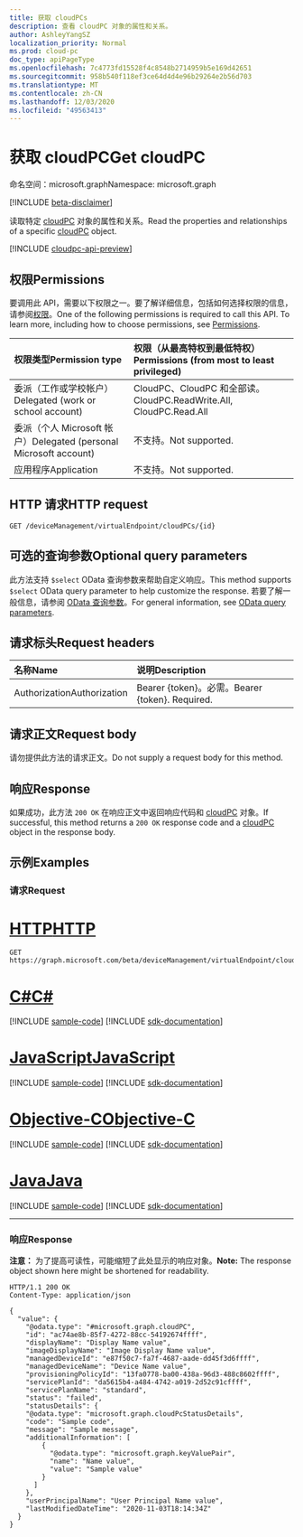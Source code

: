 ```yaml
---
title: 获取 cloudPCs
description: 查看 cloudPC 对象的属性和关系。
author: AshleyYangSZ
localization_priority: Normal
ms.prod: cloud-pc
doc_type: apiPageType
ms.openlocfilehash: 7c4773fd15528f4c8548b2714959b5e169d42651
ms.sourcegitcommit: 958b540f118ef3ce64d4d4e96b29264e2b56d703
ms.translationtype: MT
ms.contentlocale: zh-CN
ms.lasthandoff: 12/03/2020
ms.locfileid: "49563413"
---
```

# <a name="get-cloudpc"></a><span data-ttu-id="1f957-103">获取 cloudPC</span><span class="sxs-lookup"><span data-stu-id="1f957-103">Get cloudPC</span></span>

<span data-ttu-id="1f957-104">命名空间：microsoft.graph</span><span class="sxs-lookup"><span data-stu-id="1f957-104">Namespace: microsoft.graph</span></span>

[!INCLUDE [beta-disclaimer](../../includes/beta-disclaimer.md)]

<span data-ttu-id="1f957-105">读取特定 [cloudPC](../resources/cloudpc.md) 对象的属性和关系。</span><span class="sxs-lookup"><span data-stu-id="1f957-105">Read the properties and relationships of a specific [cloudPC](../resources/cloudpc.md) object.</span></span>

[!INCLUDE [cloudpc-api-preview](../../includes/cloudpc-api-preview.md)]
## <a name="permissions"></a><span data-ttu-id="1f957-106">权限</span><span class="sxs-lookup"><span data-stu-id="1f957-106">Permissions</span></span>

<span data-ttu-id="1f957-p101">要调用此 API，需要以下权限之一。要了解详细信息，包括如何选择权限的信息，请参阅[权限](/graph/permissions-reference)。</span><span class="sxs-lookup"><span data-stu-id="1f957-p101">One of the following permissions is required to call this API. To learn more, including how to choose permissions, see [Permissions](/graph/permissions-reference).</span></span>

|<span data-ttu-id="1f957-109">权限类型</span><span class="sxs-lookup"><span data-stu-id="1f957-109">Permission type</span></span>|<span data-ttu-id="1f957-110">权限（从最高特权到最低特权）</span><span class="sxs-lookup"><span data-stu-id="1f957-110">Permissions (from most to least privileged)</span></span>|
|:---|:---|
|<span data-ttu-id="1f957-111">委派（工作或学校帐户）</span><span class="sxs-lookup"><span data-stu-id="1f957-111">Delegated (work or school account)</span></span>|<span data-ttu-id="1f957-112">CloudPC、CloudPC 和全部读。</span><span class="sxs-lookup"><span data-stu-id="1f957-112">CloudPC.ReadWrite.All, CloudPC.Read.All</span></span>|
|<span data-ttu-id="1f957-113">委派（个人 Microsoft 帐户）</span><span class="sxs-lookup"><span data-stu-id="1f957-113">Delegated (personal Microsoft account)</span></span>|<span data-ttu-id="1f957-114">不支持。</span><span class="sxs-lookup"><span data-stu-id="1f957-114">Not supported.</span></span>|
|<span data-ttu-id="1f957-115">应用程序</span><span class="sxs-lookup"><span data-stu-id="1f957-115">Application</span></span>|<span data-ttu-id="1f957-116">不支持。</span><span class="sxs-lookup"><span data-stu-id="1f957-116">Not supported.</span></span>|

## <a name="http-request"></a><span data-ttu-id="1f957-117">HTTP 请求</span><span class="sxs-lookup"><span data-stu-id="1f957-117">HTTP request</span></span>

<!-- {
  "blockType": "ignored"
}
-->

``` http
GET /deviceManagement/virtualEndpoint/cloudPCs/{id}
```

## <a name="optional-query-parameters"></a><span data-ttu-id="1f957-118">可选的查询参数</span><span class="sxs-lookup"><span data-stu-id="1f957-118">Optional query parameters</span></span>

<span data-ttu-id="1f957-119">此方法支持 `$select` OData 查询参数来帮助自定义响应。</span><span class="sxs-lookup"><span data-stu-id="1f957-119">This method supports `$select` OData query parameter to help customize the response.</span></span> <span data-ttu-id="1f957-120">若要了解一般信息，请参阅 [OData 查询参数](/graph/query-parameters)。</span><span class="sxs-lookup"><span data-stu-id="1f957-120">For general information, see [OData query parameters](/graph/query-parameters).</span></span>

## <a name="request-headers"></a><span data-ttu-id="1f957-121">请求标头</span><span class="sxs-lookup"><span data-stu-id="1f957-121">Request headers</span></span>

| <span data-ttu-id="1f957-122">名称</span><span class="sxs-lookup"><span data-stu-id="1f957-122">Name</span></span>          | <span data-ttu-id="1f957-123">说明</span><span class="sxs-lookup"><span data-stu-id="1f957-123">Description</span></span>               |
| :------------ | :------------------------ |
| <span data-ttu-id="1f957-124">Authorization</span><span class="sxs-lookup"><span data-stu-id="1f957-124">Authorization</span></span> | <span data-ttu-id="1f957-p103">Bearer {token}。必需。</span><span class="sxs-lookup"><span data-stu-id="1f957-p103">Bearer {token}. Required.</span></span> |

## <a name="request-body"></a><span data-ttu-id="1f957-127">请求正文</span><span class="sxs-lookup"><span data-stu-id="1f957-127">Request body</span></span>

<span data-ttu-id="1f957-128">请勿提供此方法的请求正文。</span><span class="sxs-lookup"><span data-stu-id="1f957-128">Do not supply a request body for this method.</span></span>

## <a name="response"></a><span data-ttu-id="1f957-129">响应</span><span class="sxs-lookup"><span data-stu-id="1f957-129">Response</span></span>

<span data-ttu-id="1f957-130">如果成功，此方法 `200 OK` 在响应正文中返回响应代码和 [cloudPC](../resources/cloudpc.md) 对象。</span><span class="sxs-lookup"><span data-stu-id="1f957-130">If successful, this method returns a `200 OK` response code and a [cloudPC](../resources/cloudpc.md) object in the response body.</span></span>

## <a name="examples"></a><span data-ttu-id="1f957-131">示例</span><span class="sxs-lookup"><span data-stu-id="1f957-131">Examples</span></span>

### <a name="request"></a><span data-ttu-id="1f957-132">请求</span><span class="sxs-lookup"><span data-stu-id="1f957-132">Request</span></span>


# <a name="http"></a>[<span data-ttu-id="1f957-133">HTTP</span><span class="sxs-lookup"><span data-stu-id="1f957-133">HTTP</span></span>](#tab/http)
<!-- {
  "blockType": "request",
  "name": "get_cloudpc"
}
-->

``` http
GET https://graph.microsoft.com/beta/deviceManagement/virtualEndpoint/cloudPCs/{id}
```
# <a name="c"></a>[<span data-ttu-id="1f957-134">C#</span><span class="sxs-lookup"><span data-stu-id="1f957-134">C#</span></span>](#tab/csharp)
[!INCLUDE [sample-code](../includes/snippets/csharp/get-cloudpc-csharp-snippets.md)]
[!INCLUDE [sdk-documentation](../includes/snippets/snippets-sdk-documentation-link.md)]

# <a name="javascript"></a>[<span data-ttu-id="1f957-135">JavaScript</span><span class="sxs-lookup"><span data-stu-id="1f957-135">JavaScript</span></span>](#tab/javascript)
[!INCLUDE [sample-code](../includes/snippets/javascript/get-cloudpc-javascript-snippets.md)]
[!INCLUDE [sdk-documentation](../includes/snippets/snippets-sdk-documentation-link.md)]

# <a name="objective-c"></a>[<span data-ttu-id="1f957-136">Objective-C</span><span class="sxs-lookup"><span data-stu-id="1f957-136">Objective-C</span></span>](#tab/objc)
[!INCLUDE [sample-code](../includes/snippets/objc/get-cloudpc-objc-snippets.md)]
[!INCLUDE [sdk-documentation](../includes/snippets/snippets-sdk-documentation-link.md)]

# <a name="java"></a>[<span data-ttu-id="1f957-137">Java</span><span class="sxs-lookup"><span data-stu-id="1f957-137">Java</span></span>](#tab/java)
[!INCLUDE [sample-code](../includes/snippets/java/get-cloudpc-java-snippets.md)]
[!INCLUDE [sdk-documentation](../includes/snippets/snippets-sdk-documentation-link.md)]

---


### <a name="response"></a><span data-ttu-id="1f957-138">响应</span><span class="sxs-lookup"><span data-stu-id="1f957-138">Response</span></span>

<span data-ttu-id="1f957-139">**注意：** 为了提高可读性，可能缩短了此处显示的响应对象。</span><span class="sxs-lookup"><span data-stu-id="1f957-139">**Note:** The response object shown here might be shortened for readability.</span></span>
<!-- {
  "blockType": "response",
  "truncated": true,
  "name": "get_cloudpc",
  "@odata.type": "microsoft.graph.cloudPC"
}
-->

``` http
HTTP/1.1 200 OK
Content-Type: application/json

{
  "value": {
    "@odata.type": "#microsoft.graph.cloudPC",
    "id": "ac74ae8b-85f7-4272-88cc-54192674ffff",
    "displayName": "Display Name value",
    "imageDisplayName": "Image Display Name value",
    "managedDeviceId": "e87f50c7-fa7f-4687-aade-dd45f3d6ffff",  
    "managedDeviceName": "Device Name value",
    "provisioningPolicyId": "13fa0778-ba00-438a-96d3-488c8602ffff",
    "servicePlanId": "da5615b4-a484-4742-a019-2d52c91cffff",
    "servicePlanName": "standard",
    "status": "failed",
    "statusDetails": {
    "@odata.type": "microsoft.graph.cloudPcStatusDetails",
    "code": "Sample code",
    "message": "Sample message",
    "additionalInformation": [
        {
          "@odata.type": "microsoft.graph.keyValuePair",
          "name": "Name value",
          "value": "Sample value"
        }
      ]
    },
    "userPrincipalName": "User Principal Name value",
    "lastModifiedDateTime": "2020-11-03T18:14:34Z"
  }
}
```
